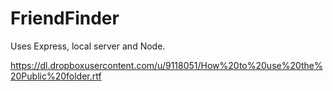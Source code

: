 # FriendFinder
Uses Express, local server and Node.

https://dl.dropboxusercontent.com/u/9118051/How%20to%20use%20the%20Public%20folder.rtf
